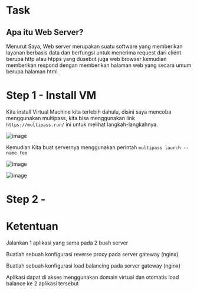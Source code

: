 # Task

## Apa itu Web Server?

Menurut Saya, Web server merupakan suatu software yang memberikan layanan berbasis data dan berfungsi untuk menerima request dari client berupa http atau htpps yang dusebut juga web browser kemudian memberikan respond dengan memberikan halaman web yang secara umum berupa halaman html.

# Step 1 - Install VM

Kita install Virtual Machine kita terlebih dahulu, disini saya mencoba menggunakan multipass, kita bisa menggunakan link `https://multipass.run/` ini untuk melihat langkah-langkahnya.

![image](https://user-images.githubusercontent.com/99697182/171821089-da74b4fd-ab8b-459a-b548-134e5e93fa07.png)

Kemudian Kita buat servernya menggunakan perintah `multipass launch --name foo`

![image](https://user-images.githubusercontent.com/99697182/171836768-e9525dc4-48ec-4f94-bac8-5d9cf88515e3.png)

![image](https://user-images.githubusercontent.com/99697182/171837821-a2a2e59a-ce50-41e8-8725-d96abdd04cfd.png)






# Step 2 - 

# Ketentuan

Jalankan 1 aplikasi yang sama pada 2 buah server

Buatlah sebuah konfigurasi reverse proxy pada server gateway (nginx)

Buatlah sebuah konfigurasi load balancing pada server gateway (nginx)

Aplikasi dapat di akses menggunakan domain virtual dan otomatis load balance ke 2 aplikasi tersebut

